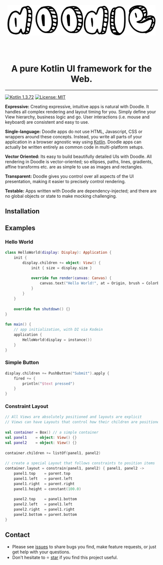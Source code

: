 <div align="center"><img src="docs/doodle.svg" alt="doodle" style="height:100px;margin-bottom:50px"></div>
<div align="center"><h1>A pure Kotlin UI framework for the Web.</h1></div>

----

[![Kotlin 1.3.72](https://img.shields.io/badge/Kotlin-1.3.72-blue.svg?style=flat&logo=kotlin)](http://kotlinlang.org)
[![License: MIT](https://img.shields.io/badge/License-MIT-green.svg)](https://github.com/pusolito/doodle/blob/master/LICENSE)

**Expressive:** Creating expressive, intuitive apps is natural with Doodle. It handles all complex rendering and layout timing for you. Simply
define your View hierarchy, business logic and go. User interactions (i.e. mouse and keyboard) are consistent and easy to use.

**Single-language:** Doodle apps do not use HTML, Javascript, CSS or wrappers around these concepts. Instead, you write all parts of your
application in a browser agnostic way using [Kotlin](http://kotlinlang.org). Doodle apps can actually be written entirely as common code in
multi-platform setups.

**Vector Oriented:** Its easy to build beautifully detailed UIs with Doodle. All rendering in Doodle is vector-oriented; so ellipses, paths,
lines, gradients, affine transforms etc. are as simple to use as images and rectangles. 

**Transparent:** Doodle gives you control over all aspects of the UI presentation, making it easier to precisely control rendering.

**Testable:** Apps written with Doodle are dependency-injected; and there are no global objects or state to make mocking challenging.

## Installation

## Examples

### Hello World

```kotlin
class HelloWorld(display: Display): Application {
    init {
        display.children += object: View() {
            init { size = display.size }

            override fun render(canvas: Canvas) {
                canvas.text("Hello World!", at = Origin, brush = ColorBrush(Black))
            }
        }
    }

    override fun shutdown() {}
}

fun main() {
    // app initialization, with DI via Kodein
    application {
        HelloWorld(display = instance())
    }
}
```

### Simple Button
```kotlin
display.children += PushButton("Submit").apply {
    fired += {
        println("$text pressed")
    }
}
```

### Constraint Layout
```kotlin
// All Views are absolutely positioned and layouts are explicit
// Views can have Layouts that control how their children are positioned

val container = Box() // a simple container
val panel1    = object: View() {}
val panel2    = object: View() {}

container.children += listOf(panel1, panel2)

// create a special Layout that follows constraints to position items
container.layout = constrain(panel1, panel2) { panel1, panel2 ->
    panel1.top    = parent.top
    panel1.left   = parent.left
    panel1.right  = parent.right
    panel1.height = constant(100.0)
    
    panel2.top    = panel1.bottom
    panel2.left   = panel1.left
    panel2.right  = panel1.right
    panel2.bottom = parent.bottom
}
```

## Contact

- Please see [issues](https://github.com/pusolito/doodle/issues) to share bugs you find, make feature requests, or just get help with your questions.
- Don't hesitate to ⭐️ [star](https://github.com/pusolito/doodle) if you find this project useful.
